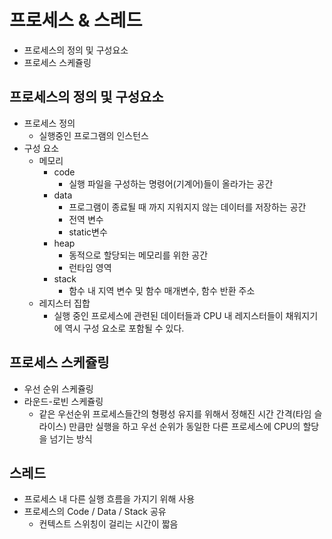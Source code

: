 # 프로세스 & 스레드

- 프로세스의 정의 및 구성요소
- 프로세스 스케쥴링

## 프로세스의 정의 및 구성요소

- 프로세스 정의
  - 실행중인 프로그램의 인스턴스
- 구성 요소
  - 메모리
    - code
      - 실행 파일을 구성하는 명령어(기계어)들이 올라가는 공간
    - data
      - 프로그램이 종료될 때 까지 지워지지 않는 데이터를 저장하는 공간
      - 전역 변수
      - static변수
    - heap
      - 동적으로 할당되는 메모리를 위한 공간
      - 런타임 영역
    - stack
      - 함수 내 지역 변수 및 함수 매개변수, 함수 반환 주소
  - 레지스터 집합
    - 실행 중인 프로세스에 관련된 데이터들과 CPU 내 레지스터들이 채워지기에 역시 구성 요소로 포함될 수 있다.

## 프로세스 스케쥴링

- 우선 순위 스케쥴링
- 라운드-로빈 스케쥴링
  - 같은 우선순위 프로세스들간의 형평성 유지를 위해서 정해진 시간 간격(타임 슬라이스) 만큼만 실행을 하고 우선 순위가 동일한 다른 프로세스에 CPU의 할당을 넘기는 방식

## 스레드

- 프로세스 내 다른 실행 흐름을 가지기 위해 사용
- 프로세스의 Code / Data / Stack 공유
  - 컨텍스트 스위칭이 걸리는 시간이 짧음
